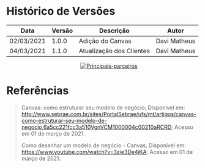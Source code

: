 # Histórico de Versões

Data|Versão|Descrição|Autor
-|-|-|-
02/03/2021|1.0.0|Adição do Canvas| Davi Matheus|
04/03/2021|1.1.0|Atualização dos Clientes| Davi Matheus|


<p align = "center"> &emsp;&emsp; <a href="https://ibb.co/Ss88vFX"><img src="https://i.ibb.co/p088XYv/Principais-parceiros.png" alt="Principais-parceiros" border="0"></a>

# Referências

>Canvas: como estruturar seu modelo de negócio; Disponível em: http://www.sebrae.com.br/sites/PortalSebrae/ufs/mt/artigos/canvas-como-estruturar-seu-modelo-de-negocio,6a5cc221fcc3a510VgnVCM1000004c00210aRCRD; Acesso em 01 de março de 2021.
>
>Como desenhar um modelo de negócio - Canvas; Disponível em: https://www.youtube.com/watch?v=3zie3De4jKA; Acesso em 01 de março de 2021.
